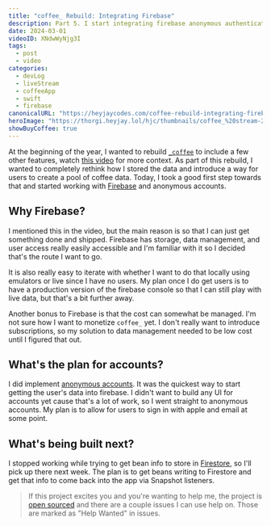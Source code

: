```yaml
---
title: "coffee_ Rebuild: Integrating Firebase"
description: Part 5. I start integrating firebase anonymous authentication and security rules.
date: 2024-03-01
videoID: XNdwWyNjg3I
tags: 
  - post
  - video
categories:
  - devLog
  - liveStream
  - coffeeApp
  - swift
  - firebase
canonicalURL: "https://heyjaycodes.com/coffee-rebuild-integrating-firebase"
heroImage: "https://thorgi.heyjay.lol/hjc/thumbnails/coffee_%20stream-20240301.jpg"
showBuyCoffee: true
---
```


At the beginning of the year, I wanted to rebuild [`_coffee`](https://heyjay.url.lol/coffeetrackergh) to include a few other features, watch [this video](https://youtube.com/live/nkVbtRdgF8E?feature=share) for more context. As part of this rebuild, I wanted to completely rethink how I stored the data and introduce a way for users to create a pool of coffee data. Today, I took a good first step towards that and started working with [Firebase](https://firebase.google.com/) and anonymous accounts.

## Why Firebase?

I mentioned this in the video, but the main reason is so that I can just get something done and shipped. Firebase has storage, data management, and user access really easily accessible and I'm familiar with it so I decided that's the route I want to go.

It is also really easy to iterate with whether I want to do that locally using emulators or live since I have no users. My plan once I do get users is to have a production version of the firebase console so that I can still play with live data, but that's a bit further away.

Another bonus to Firebase is that the cost can somewhat be managed. I'm not sure how I want to monetize `coffee_` yet. I don't really want to introduce subscriptions, so my solution to data management needed to be low cost until I figured that out.

## What's the plan for accounts?

I did implement [anonymous accounts](https://firebase.google.com/docs/auth/ios/anonymous-auth). It was the quickest way to start getting the user's data into firebase. I didn't want to build any UI for accounts yet cause that's a lot of work, so I went straight to anonymous accounts. My plan is to allow for users to sign in with apple and email at some point.

## What's being built next?

I stopped working while trying to get bean info to store in [Firestore](https://firebase.google.com/docs/firestore), so I'll pick up there next week. The plan is to get beans writing to Firestore and get that info to come back into the app via Snapshot listeners.

> If this project excites you and you're wanting to help me, the project is [open sourced](https://heyjay.url.lol/coffeetrackergh) and there are a couple issues I can use help on. Those are marked as "Help Wanted" in issues.